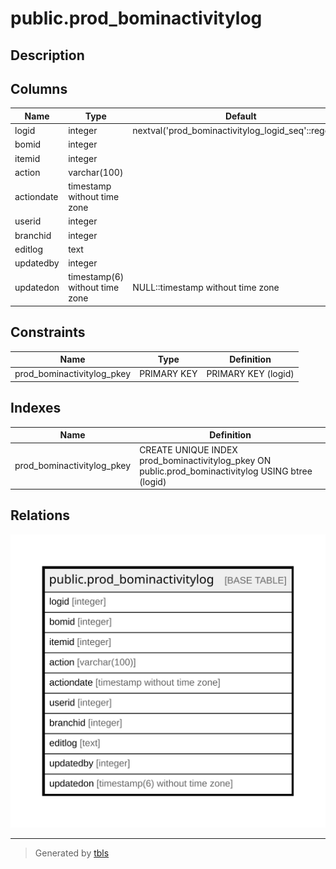# public.prod_bominactivitylog

## Description

## Columns

| Name | Type | Default | Nullable | Children | Parents | Comment |
| ---- | ---- | ------- | -------- | -------- | ------- | ------- |
| logid | integer | nextval('prod_bominactivitylog_logid_seq'::regclass) | false |  |  |  |
| bomid | integer |  | true |  |  |  |
| itemid | integer |  | true |  |  |  |
| action | varchar(100) |  | true |  |  |  |
| actiondate | timestamp without time zone |  | true |  |  |  |
| userid | integer |  | true |  |  |  |
| branchid | integer |  | true |  |  |  |
| editlog | text |  | true |  |  |  |
| updatedby | integer |  | true |  |  |  |
| updatedon | timestamp(6) without time zone | NULL::timestamp without time zone | true |  |  |  |

## Constraints

| Name | Type | Definition |
| ---- | ---- | ---------- |
| prod_bominactivitylog_pkey | PRIMARY KEY | PRIMARY KEY (logid) |

## Indexes

| Name | Definition |
| ---- | ---------- |
| prod_bominactivitylog_pkey | CREATE UNIQUE INDEX prod_bominactivitylog_pkey ON public.prod_bominactivitylog USING btree (logid) |

## Relations

![er](public.prod_bominactivitylog.svg)

---

> Generated by [tbls](https://github.com/k1LoW/tbls)
